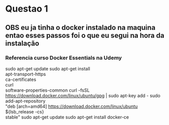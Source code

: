 
# Questao 1
## OBS eu ja tinha o docker instalado na maquina entao esses passos foi o que eu segui na hora da instalação
### Referencia curso Docker Essentials na Udemy 
sudo apt-get update
sudo apt-get install \
     apt-transport-https \
     ca-certificates \
     curl \
     software-properties-common
curl -fsSL https://download.docker.com/linux/ubuntu/gpg | sudo apt-key add -
sudo add-apt-repository \
     "deb [arch=amd64] https://download.docker.com/linux/ubuntu \
     ${lsb_release -cs} \
     stable"
sudo apt-get update
sudo apt-get install docker-ce
